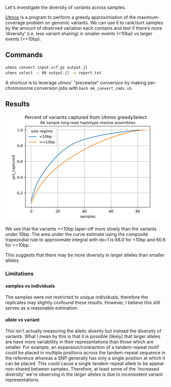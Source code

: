 Let's investigate the diversity of variants across samples.


[Utmos](https://github.com/ACEnglish/utmos) is a program to perform a greedy approximiation of the 
maximum-coverage problem on genomic variants. We can use it to rank/sort samples by the amount of 
observed variation each contains and test if there’s more ‘diversity’ (i.e. less variant sharing) 
in smaller events (<10bp) vs larger events (>=10bp).

Commands
--------
```bash
utmos convert input.vcf.gz output.jl
utmos select -c 86 output.jl -o report.txt
```

A shortcut is to leverage utmos' "piecewise" conversion by making per-chromosome conversion jobs with
`bash mk_convert_cmds.sh`.

Results
-------
![Utmos Plot](UtmosPlot.png)

We see that the variants >=10bp taper-off more slowly than the variants under 10bp. 
The area under the curve estimate using the composite trapezodial rule to approximate integral with dx=1 is 68.0 for
<10bp and 60.6 for >=10bp.

This suggests that there may be more diversity in larger alleles than smaller alleles.

### Limitations

#### samples vs individuals
The samples were not restricted to unique individuals, therefore the replicates may slightly confound
these results. However, I believe this still serves as a reasonable estimation.

#### allele vs variant
This isn't actually measuring the allelic diverity but instead the diversity of variants. What I mean
by this is that it is possible (likely) that larger alleles are have more variablility in their 
representations than those which are smaller. For example, an expansion/contraction of a 
tandem-repeat motif could be placed in multiple positions across the tandem-repeat sequence in the 
reference whereas a SNP generally has only a single position at which it can be placed. This could 
cause a single tandem-repeat allele to be appear non-shared between samples. Therefore, at least some 
of the 'increased diversity' we're observing in the larger alleles is due to inconsistent variant 
representations.

